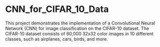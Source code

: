 # CNN_for_CIFAR_10_Data
This project demonstrates the implementation of a Convolutional Neural Network (CNN) for image classification on the CIFAR-10 dataset. The CIFAR-10 dataset consists of 60,000 32x32 color images in 10 different classes, such as airplanes, cars, birds, and more.
